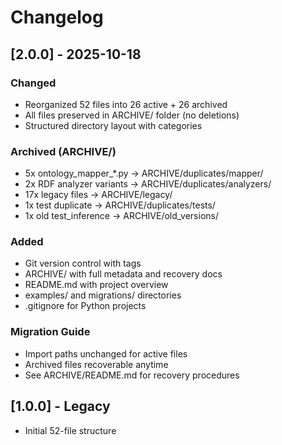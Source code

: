 # Changelog

## [2.0.0] - 2025-10-18

### Changed
- Reorganized 52 files into 26 active + 26 archived
- All files preserved in ARCHIVE/ folder (no deletions)
- Structured directory layout with categories

### Archived (ARCHIVE/)
- 5x ontology_mapper_*.py → ARCHIVE/duplicates/mapper/
- 2x RDF analyzer variants → ARCHIVE/duplicates/analyzers/
- 17x legacy files → ARCHIVE/legacy/
- 1x test duplicate → ARCHIVE/duplicates/tests/
- 1x old test_inference → ARCHIVE/old_versions/

### Added
- Git version control with tags
- ARCHIVE/ with full metadata and recovery docs
- README.md with project overview
- examples/ and migrations/ directories
- .gitignore for Python projects

### Migration Guide
- Import paths unchanged for active files
- Archived files recoverable anytime
- See ARCHIVE/README.md for recovery procedures

## [1.0.0] - Legacy
- Initial 52-file structure

